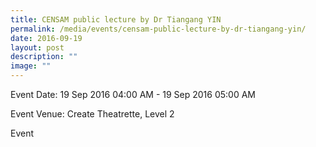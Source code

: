 ```yaml
---
title: CENSAM public lecture by Dr Tiangang YIN
permalink: /media/events/censam-public-lecture-by-dr-tiangang-yin/
date: 2016-09-19
layout: post
description: ""
image: ""
---
```


  
Event Date: 19 Sep 2016 04:00 AM - 19 Sep 2016 05:00 AM

Event Venue: Create Theatrette, Level 2

Event